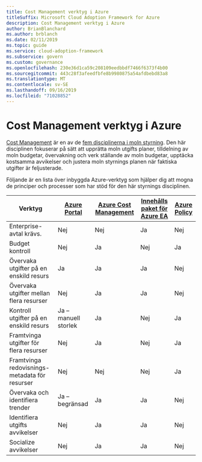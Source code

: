 ```yaml
---
title: Cost Management verktyg i Azure
titleSuffix: Microsoft Cloud Adoption Framework for Azure
description: Cost Management verktyg i Azure
author: BrianBlanchard
ms.author: brblanch
ms.date: 02/11/2019
ms.topic: guide
ms.service: cloud-adoption-framework
ms.subservice: govern
ms.custom: governance
ms.openlocfilehash: 230e36d1ca59c208109eedbbdf7466f6373f4b00
ms.sourcegitcommit: 443c28f3afeedfbfe8b9980875a54afdbebd83a8
ms.translationtype: MT
ms.contentlocale: sv-SE
ms.lasthandoff: 09/16/2019
ms.locfileid: "71028852"
---
```

# <a name="cost-management-tools-in-azure"></a>Cost Management verktyg i Azure

[Cost Management](./index.md) är en av de [fem disciplinerna i moln styrning](../governance-disciplines.md). Den här disciplinen fokuserar på sätt att upprätta moln utgifts planer, tilldelning av moln budgetar, övervakning och verk ställande av moln budgetar, upptäcka kostsamma avvikelser och justera moln styrnings planen när faktiska utgifter är feljusterade.

Följande är en lista över inbyggda Azure-verktyg som hjälper dig att mogna de principer och processer som har stöd för den här styrnings disciplinen.

| Verktyg | [Azure Portal](https://azure.microsoft.com/features/azure-portal)  | [Azure Cost Management](https://docs.microsoft.com/azure/cost-management/overview-cost-mgt)  | [Innehålls paket för Azure EA](https://docs.microsoft.com/power-bi/service-connect-to-azure-enterprise)  | [Azure Policy](https://docs.microsoft.com/azure/governance/policy/overview) |
|---------|---------|---------|---------|---------|
|Enterprise-avtal krävs.     | Nej         | Nej         | Ja         | Nej         |
|Budget kontroll     | Nej         | Ja         | Nej         | Ja         |
|Övervaka utgifter på en enskild resurs    | Ja         | Ja         | Ja         | Nej         |
|Övervaka utgifter mellan flera resurser    | Nej         | Ja        | Ja         | Nej         |
|Kontroll utgifter på en enskild resurs     | Ja – manuell storlek         | Ja         | Nej         | Ja         |
|Framtvinga utgifter för flera resurser    | Nej         | Ja         | Nej         | Ja         |
|Framtvinga redovisnings-metadata för resurser    | Nej         | Nej         | Nej         | Ja         |
|Övervaka och identifiera trender     | Ja – begränsad         | Ja        | Ja         | Nej         |
|Identifiera utgifts avvikelser     | Nej         | Ja        | Ja         | Nej        |
|Socialize avvikelser     | Nej        | Ja        | Ja        | Nej        |
